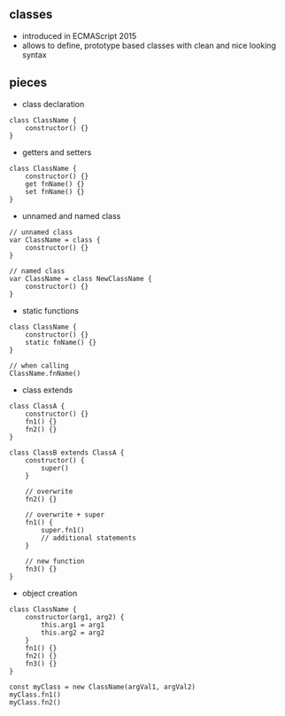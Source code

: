 ## classes

-   introduced in ECMAScript 2015
-   allows to define, prototype based classes with clean and nice looking syntax

## pieces

-   class declaration

```
class ClassName {
    constructor() {}
}
```

-   getters and setters

```
class ClassName {
    constructor() {}
    get fnName() {}
    set fnName() {}
}
```

-   unnamed and named class

```
// unnamed class
var ClassName = class {
    constructor() {}
}

// named class
var ClassName = class NewClassName {
    constructor() {}
}

```

-   static functions

```
class ClassName {
    constructor() {}
    static fnName() {}
}

// when calling
ClassName.fnName()
```

-   class extends

```
class ClassA {
    constructor() {}
    fn1() {}
    fn2() {}
}

class ClassB extends ClassA {
    constructor() {
        super()
    }

    // overwrite
    fn2() {}

    // overwrite + super
    fn1() {
        super.fn1()
        // additional statements
    }

    // new function
    fn3() {}
}
```

-   object creation

```
class ClassName {
    constructor(arg1, arg2) {
        this.arg1 = arg1
        this.arg2 = arg2
    }
    fn1() {}
    fn2() {}
    fn3() {}
}

const myClass = new ClassName(argVal1, argVal2)
myClass.fn1()
myClass.fn2()
```
